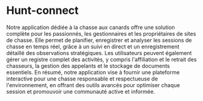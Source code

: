 # Hunt-connect

Notre application dédiée à la chasse aux canards offre une solution complète
pour les passionnés, les gestionnaires et les propriétaires de sites de chasse.
Elle permet de planifier, enregistrer et analyser les sessions de chasse en
temps réel, grâce à un suivi en direct et un enregistrement détaillé des
observations stratégiques. Les utilisateurs peuvent également gérer un
registre complet des activités, y compris l'affiliation et le retrait des chasseurs,
la gestion des appelants et le stockage de documents essentiels. En résumé,
notre application vise à fournir une plateforme interactive pour une chasse
responsable et respectueuse de l'environnement, en offrant des outils avancés
pour optimiser chaque session et promouvoir une communauté active et
informée.

